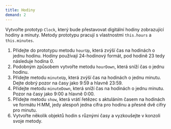 ```yaml
---
title: Hodiny
demand: 2
---
```


Vytvořte prototyp `Clock`, který bude přestavovat digitální hodiny zobrazující hodiny a minuty. Metody prototypu pracují s vlastnostmi `this.hours` a `this.minutes`.

1. Přidejte do prototypu metodu `hourUp`, která zvýší čas na hodinách o jednu hodinu. Hodiny používají 24-hodinový formát, pod hodině 23 tedy následuje hodina 0.
1. Podobným způsobem vytvořte metodu `hourDown`, která sníží čas o jednu hodinu.
1. Přidejte metodu `minuteUp`, která zvýší čas na hodinách o jednu minutu. Dejte dobrý pozor na časy jako 9:59 a hlavně 23:59.
1. Přidejte metodu `minuteDown`, která sníží čas na hodinách o jednu minutu. Pozor na časy jako 9:00 a hlavně 0:00.
1. Přidejte metodu `show`, která vrátí řetězec s aktuláním časem na hodinách ve formátu H:MM, jedy alespoň jedna cifra pro hodinu a přesně dvě cifry pro minutu.
1. Vytvořte několik objektů hodin s různými časy a vyzkoušejte v konzoli svoje metody.
